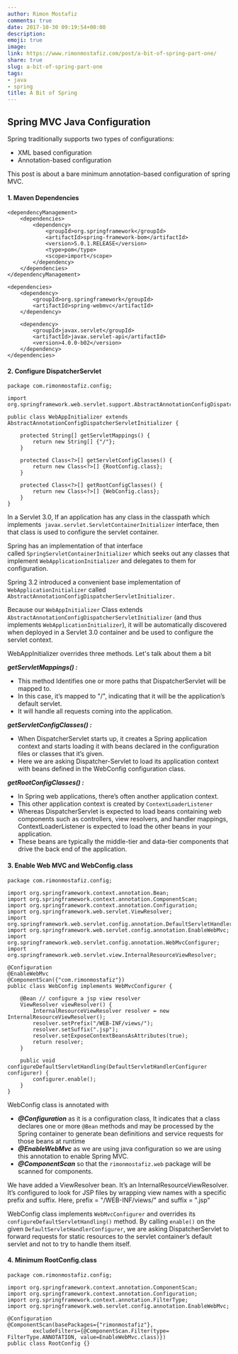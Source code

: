 ```yaml
---
author: Rimon Mostafiz
comments: true
date: 2017-10-30 09:19:54+00:00
description:
emoji: true
image:
link: https://www.rimonmostafiz.com/post/a-bit-of-spring-part-one/
share: true
slug: a-bit-of-spring-part-one
tags:
- java
- spring
title: A Bit of Spring
---
```


## Spring MVC Java Configuration

Spring traditionally supports two types of configurations:

  * XML based configuration
  * Annotation-based configuration

This post is about a bare minimum annotation-based configuration of spring MVC.

#### 1. Maven Dependencies

    <dependencyManagement>
        <dependencies>
            <dependency>
                <groupId>org.springframework</groupId>
                <artifactId>spring-framework-bom</artifactId>
                <version>5.0.1.RELEASE</version>
                <type>pom</type>
                <scope>import</scope>
            </dependency>
        </dependencies>
    </dependencyManagement>

    <dependencies>
        <dependency>
            <groupId>org.springframework</groupId>
            <artifactId>spring-webmvc</artifactId>
        </dependency>

        <dependency>
            <groupId>javax.servlet</groupId>
            <artifactId>javax.servlet-api</artifactId>
            <version>4.0.0-b02</version>
        </dependency>
    </dependencies>

#### 2. Configure DispatcherServlet

    package com.rimonmostafiz.config;

    import org.springframework.web.servlet.support.AbstractAnnotationConfigDispatcherServletInitializer;

    public class WebAppInitializer extends AbstractAnnotationConfigDispatcherServletInitializer {

        protected String[] getServletMappings() {
            return new String[] {"/"};
        }

        protected Class<?>[] getServletConfigClasses() {
            return new Class<?>[] {RootConfig.class};
        }

        protected Class<?>[] getRootConfigClasses() {
            return new Class<?>[] {WebConfig.class};
        }
    }



In a Servlet 3.0, If an application has any class in the classpath which implements  `javax.servlet.ServletContainerInitializer` interface, then that class is used to configure the servlet container.

Spring has an implementation of that interface called `SpringServletContainerInitializer` which seeks out any classes that implement `WebApplicationInitializer` and delegates to them for configuration.

Spring 3.2 introduced a convenient base implementation of `WebApplicationInitializer` called `AbstractAnnotationConfigDispatcherServletInitializer.`

Because our `WebAppInitializer` Class extends `AbstractAnnotationConfigDispatcherServletInitializer` (and thus implements `WebApplicationInitializer`), it will be automatically discovered when deployed in a Servlet 3.0 container and be used to configure the servlet context.

WebAppInitializer overrides three methods. Let's talk about them a bit

**_getServletMappings() :_**

  * This method Identifies one or more paths that DispatcherServlet will be mapped to.
  * In this case, it’s mapped to "/", indicating that it will be the application’s default servlet.
  * It will handle all requests coming into the application.

**_getServletConfigClasses() :_**
  * When DispatcherServlet starts up, it creates a Spring application context and starts loading it with beans declared in the configuration files or classes that it’s given.
  * Here we are asking Dispatcher-Servlet to load its application context with beans defined in the WebConfig configuration class.

**_getRootConfigClasses() :_**
  * In Spring web applications, there’s often another application context.
  * This other application context is created by `ContextLoaderListener`
  * Whereas DispatcherServlet is expected to load beans containing web components such as controllers, view resolvers, and handler mappings, ContextLoaderListener is expected to load the other beans in your application.
  * These beans are typically the middle-tier and data-tier components that drive the back end of the application.

#### 3. Enable Web MVC and WebConfig.class

    package com.rimonmostafiz.config;

    import org.springframework.context.annotation.Bean;
    import org.springframework.context.annotation.ComponentScan;
    import org.springframework.context.annotation.Configuration;
    import org.springframework.web.servlet.ViewResolver;
    import org.springframework.web.servlet.config.annotation.DefaultServletHandlerConfigurer;
    import org.springframework.web.servlet.config.annotation.EnableWebMvc;
    import org.springframework.web.servlet.config.annotation.WebMvcConfigurer;
    import org.springframework.web.servlet.view.InternalResourceViewResolver;

    @Configuration
    @EnableWebMvc
    @ComponentScan({"com.rimonmostafiz"})
    public class WebConfig implements WebMvcConfigurer {

        @Bean // configure a jsp view resolver
        ViewResolver viewResolver() {
            InternalResourceViewResolver resolver = new InternalResourceViewResolver();
            resolver.setPrefix("/WEB-INF/views/");
            resolver.setSuffix(".jsp");
            resolver.setExposeContextBeansAsAttributes(true);
            return resolver;
        }

        public void configureDefaultServletHandling(DefaultServletHandlerConfigurer configurer) {
            configurer.enable();
        }
    }

WebConfig class is annotated with

  * _**@Configuration**_ as it is a configuration class, It indicates that a class declares one or more `@Bean` methods and may be processed by the Spring container to generate bean definitions and service requests for those beans at runtime
  * _**@EnableWebMvc**_ as we are using java configuration so we are using this annotation to enable Spring MVC.
  * _**@ComponentScan**_ so that the `rimonmostafiz.web` package will be scanned for components.


We have added a ViewResolver bean. It’s an InternalResourceViewResolver.
It’s configured to look for JSP files by wrapping view names with a specific prefix and suffix.
Here, prefix = "/WEB-INF/views/" and suffix = ".jsp"

WebConfig class implements `WebMvcConfigurer` and overrides its `configureDefaultServletHandling()` method.
By calling `enable()` on the given `DefaultServletHandlerConfigurer`, we are asking DispatcherServlet to forward requests for static resources to the servlet container’s default servlet and not to try to handle them itself.


#### 4. Minimum RootConfig.class

    package com.rimonmostafiz.config;

    import org.springframework.context.annotation.ComponentScan;
    import org.springframework.context.annotation.Configuration;
    import org.springframework.context.annotation.FilterType;
    import org.springframework.web.servlet.config.annotation.EnableWebMvc;

    @Configuration
    @ComponentScan(basePackages={"rimonmostafiz"},
            excludeFilters={@ComponentScan.Filter(type= FilterType.ANNOTATION, value=EnableWebMvc.class)})
    public class RootConfig {}
